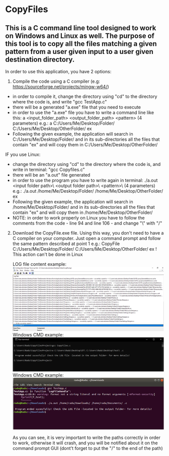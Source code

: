 # CopyFiles
## This is a C command line tool designed to work on Windows and Linux as well. The purpose of this tool is to copy all the files matching a given pattern from a user given input to a user given destination directory.

In order to use this application, you have 2 options:

1. Compile the code using a C compiler (e.g: https://sourceforge.net/projects/mingw-w64/) 
  - in order to compile it, change the directory using "cd" to the directory where the code is, and write "gcc TestApp.c"
  - there will be a generated "a.exe" file that you need to execute
  - in order to use the "a.exe" file you have to write a command line like this: a  \<input_folder_path\>  \<output_folder_path\>  \<pattern\> (4 parameters)
      e.g.: a C:/Users/Me/Desktop/Folder/ C:/Users/Me/Desktop/OtherFolder/ ex
  - Following the given example, the application will search in C:/Users/Me/Desktop/Folder/ and in its sub-directories all the files that contain "ex" and will copy them in     C:/Users/Me/Desktop/OtherFolder/
  
  IF you use Linux:
  - change the directory using "cd" to the directory where the code is, and write in terminal: "gcc Copyfiles.c"
  - there will be an "a.out" file generated
  - in order to use the program you have to write again in terminal: ./a.out \<input folder path>\ \<output folder path>\ \<pattern>\ (4 parameters)
    e.g.: ./a.out /home/Me/Desktop/Folder/ /home/Me/Desktop/OtherFolder/ ex
  - Following the given example, the application will search in /home/Me/Desktop/Folder/ and in its sub-directories all the files that contain "ex" and will copy them in     /home/Me/Desktop/OtherFolder/
   - NOTE: in order to work properly on Linux you have to follow the comments from the code - line 94 and line 106 - and change "\\\" with "/"

2. Download the CopyFile.exe file. Using this way, you don't need to have a C compiler on your computer. Just open a command prompt and follow the same pattern described at point 1
      e.g.: CopyFile C:/Users/Me/Desktop/Folder/ C:/Users/Me/Desktop/OtherFolder/ ex
  ! This action can't be done in Linux 
      
      
      LOG file content example:
  ![LogExample](https://github.com/raduduhotaru/CopyFiles/blob/master/Photos/LogPhoto.png)
      Windows CMD example:
   ![Compile on Windows](https://github.com/raduduhotaru/CopyFiles/blob/master/Photos/WindowsCMD.PNG)
      Windows CMD example:
   ![Compile on Linux](https://github.com/raduduhotaru/CopyFiles/blob/master/Photos/LinuxCMD.PNG)
   
   As you can see, it is very important to write the paths correctly in order to work, otherwise it will crash, and you will be notified about it on the command prompt GUI (dont't forget to put the "/" to the end of the path)


